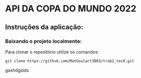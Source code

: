 # API DA COPA DO MUNDO 2022

## Instruções da aplicação:

### Baixando o projeto localmente:

Para clonar o repositório utilize os comandos:
```
git clone https://github.com/MatGoulart3003/trab2_tec6.git
```
gashdgsids
